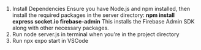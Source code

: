 1. Install Dependencies
Ensure you have Node.js and npm installed, then install the required packages in the server directory:
**npm install express socket.io firebase-admin**
This installs the Firebase Admin SDK along with other necessary packages.
2. Run node server.js in terminal when you're in the project directory
3. Run npx expo start in VSCode
